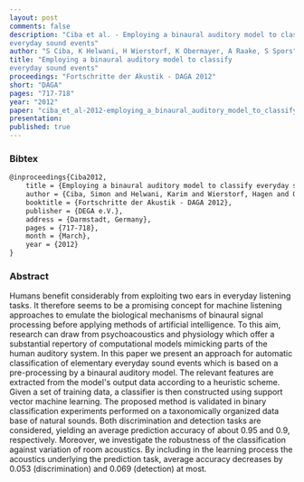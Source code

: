 ```yaml
---
layout: post
comments: false
description: "Ciba et al. - Employing a binaural auditory model to classify
everyday sound events"
author: "S Ciba, K Helwani, H Wierstorf, K Obermayer, A Raake, S Spors"
title: "Employing a binaural auditory model to classify
everyday sound events"
proceedings: "Fortschritte der Akustik - DAGA 2012"
short: "DAGA"
pages: "717-718"
year: "2012"
paper: "ciba_et_al-2012-employing_a_binaural_auditory_model_to_classify_everyday_sound_events.pdf"
presentation: 
published: true
---
```


### Bibtex

```latex
@inproceedings{Ciba2012,
    title = {Employing a binaural auditory model to classify everyday sound events},
    author = {Ciba, Simon and Helwani, Karim and Wierstorf, Hagen and Obermayer, Klaus and Raake, Alexander and Spors, Sascha},
    booktitle = {Fortschritte der Akustik - DAGA 2012},
    publisher = {DEGA e.V.},
    address = {Darmstadt, Germany},
    pages = {717-718},
    month = {March},
    year = {2012}
}
```

### Abstract

Humans benefit considerably from exploiting two ears in everyday listening
tasks. It therefore seems to be a promising concept for machine listening
approaches to emulate the biological mechanisms of binaural signal processing
before applying methods of artificial intelligence. To this aim, research can
draw from psychoacoustics and physiology which offer a substantial repertory of
computational models mimicking parts of the human auditory system. In this paper
we present an approach for automatic classification of elementary everyday sound
events which is based on a pre-processing by a binaural auditory model. The
relevant features are extracted from the model's output data according to a
heuristic scheme. Given a set of training data, a classifier is then constructed
using support vector machine learning. The proposed method is validated in
binary classification experiments performed on a taxonomically organized data
base of natural sounds. Both discrimination and detection tasks are considered,
yielding an average prediction accuracy of about 0.95 and 0.9, respectively.
Moreover, we investigate the robustness of the classification against variation
of room acoustics. By including in the learning process the acoustics underlying
the prediction task, average accuracy decreases by 0.053 (discrimination) and
0.069 (detection) at most.
